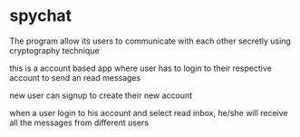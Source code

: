 # spychat

The program allow its users to communicate with each other secretly using cryptography technique

this is a account based app where user has to login to their respective account to send an read messages

new user can signup to create their new account

when a user login to his account and select read inbox, he/she will receive all the messages from different users
